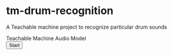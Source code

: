 # tm-drum-recognition
A Teachable machine project to recognize particular drum sounds
<div>Teachable Machine Audio Model</div>
<button type="button" onclick="init()">Start</button>
<div id="label-container"></div>
<script src="https://cdn.jsdelivr.net/npm/@tensorflow/tfjs@1.3.1/dist/tf.min.js"></script>
<script src="https://cdn.jsdelivr.net/npm/@tensorflow-models/speech-commands@0.4.0/dist/speech-commands.min.js"></script>

<script type="text/javascript">
    // more documentation available at
    // https://github.com/tensorflow/tfjs-models/tree/master/speech-commands

    // the link to your model provided by Teachable Machine export panel
    const URL = "https://teachablemachine.withgoogle.com/models/lXA50T7vX/";

    async function createModel() {
        const checkpointURL = URL + "model.json"; // model topology
        const metadataURL = URL + "metadata.json"; // model metadata

        const recognizer = speechCommands.create(
            "BROWSER_FFT", // fourier transform type, not useful to change
            undefined, // speech commands vocabulary feature, not useful for your models
            checkpointURL,
            metadataURL);

        // check that model and metadata are loaded via HTTPS requests.
        await recognizer.ensureModelLoaded();

        return recognizer;
    }

    async function init() {
        const recognizer = await createModel();
        const classLabels = recognizer.wordLabels(); // get class labels
        const labelContainer = document.getElementById("label-container");
        for (let i = 0; i < classLabels.length; i++) {
            labelContainer.appendChild(document.createElement("div"));
        }

        // listen() takes two arguments:
        // 1. A callback function that is invoked anytime a word is recognized.
        // 2. A configuration object with adjustable fields
        recognizer.listen(result => {
            const scores = result.scores; // probability of prediction for each class
            // render the probability scores per class
            for (let i = 0; i < classLabels.length; i++) {
                const classPrediction = classLabels[i] + ": " + result.scores[i].toFixed(2);
                labelContainer.childNodes[i].innerHTML = classPrediction;
            }
        }, {
            includeSpectrogram: true, // in case listen should return result.spectrogram
            probabilityThreshold: 0.75,
            invokeCallbackOnNoiseAndUnknown: true,
            overlapFactor: 0.50 // probably want between 0.5 and 0.75. More info in README
        });

        // Stop the recognition in 5 seconds.
        // setTimeout(() => recognizer.stopListening(), 5000);
    }
</script>
